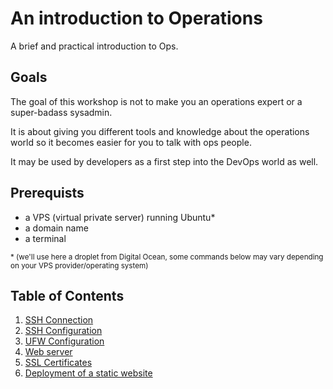 # An introduction to Operations

A brief and practical introduction to Ops.

## Goals

The goal of this workshop is not to make you an operations expert or a super-badass sysadmin.

It is about giving you different tools and knowledge about the operations world so it becomes easier for you to talk with ops people.

It may be used by developers as a first step into the DevOps world as well.

## Prerequists

- a VPS (virtual private server) running Ubuntu\*
- a domain name
- a terminal

<small>\* (we'll use here a droplet from Digital Ocean, some commands below may vary depending on your VPS provider/operating system)</small>

## Table of Contents

1. [SSH Connection](1.ssh_connection.md)
2. [SSH Configuration](2.ssh_configuration.md)
3. [UFW Configuration](3.ufw_configuration.md)
4. [Web server](4.web_server.md)
5. [SSL Certificates](5.ssl_certificates)
6. [Deployment of a static website](6.deployment.md)
